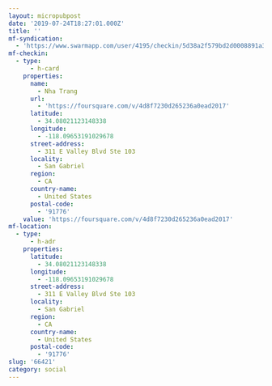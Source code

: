 ```yaml
---
layout: micropubpost
date: '2019-07-24T18:27:01.000Z'
title: ''
mf-syndication:
  - 'https://www.swarmapp.com/user/4195/checkin/5d38a2f579bd2d0008891a30'
mf-checkin:
  - type:
      - h-card
    properties:
      name:
        - Nha Trang
      url:
        - 'https://foursquare.com/v/4d8f7230d265236a0ead2017'
      latitude:
        - 34.08021123148338
      longitude:
        - -118.09653191029678
      street-address:
        - 311 E Valley Blvd Ste 103
      locality:
        - San Gabriel
      region:
        - CA
      country-name:
        - United States
      postal-code:
        - '91776'
    value: 'https://foursquare.com/v/4d8f7230d265236a0ead2017'
mf-location:
  - type:
      - h-adr
    properties:
      latitude:
        - 34.08021123148338
      longitude:
        - -118.09653191029678
      street-address:
        - 311 E Valley Blvd Ste 103
      locality:
        - San Gabriel
      region:
        - CA
      country-name:
        - United States
      postal-code:
        - '91776'
slug: '66421'
category: social
---
```

